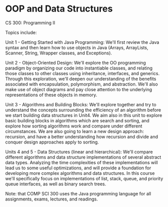 # OOP and Data Structures

CS 300: Programming II

Topics include: 

  Unit 1 - Getting Started with Java Programming: We'll first review  the Java syntax and then learn how to use objects in Java (Arrays, ArrayLists, Scanner, String, Wrapper classes, and Exceptions).

  Unit 2 - Object-Oriented Design: We'll explore the OO programming paradigm by organizing our code into instantiable classes, and relating those classes to other classes using inheritance, interfaces, and generics.  Through this exploration, we'll deepen our understanding of the benefits associated with encapsulation, polymorphism, and abstraction.  We'll also make use of object diagrams and pay close attention to the underlying representations of these objects in memory.

  Unit 3 - Algorithms and Building Blocks: We'll explore together and try to understand the concepts surrounding the efficiency of an algorithm before we start building data structures in Unit4. We aim also in this unit to explore basic building blocks in algorithms which are search and sorting, and explore how sorting algorithms work and compare under different circumstances. We are also going to learn a new design approach: recursion, and have a better understanding how recursion and divide and conquer design approaches apply to sorting.

  Units 4 and 5 - Data Structures (linear and hierarchical): We'll compare different algorithms and data structure implementations of several abstract data types.  Analyzing the time complexities of these implementations will lead us to some useful optimizations, and will provide a foundation for developing more complex algorithms and data structures.  In this course we'll specifically focus on implementations of list, stack, queue, and priority queue interfaces, as well as binary search trees.

  Note: that COMP SCI 300 uses the Java programming language for all assignments, exams, lectures, and readings.
